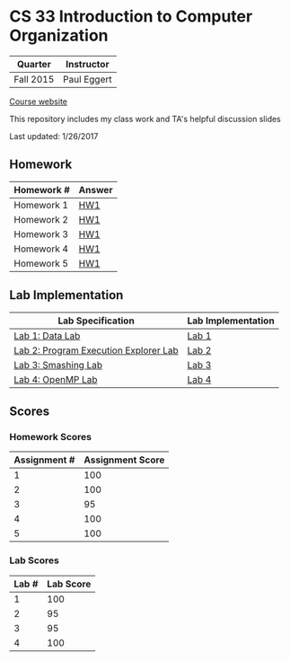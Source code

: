 # CS 33 Introduction to Computer Organization

Quarter | Instructor
------- | ----------
Fall 2015 | Paul Eggert

[Course website](http://web.cs.ucla.edu/classes/fall15/cs33/)

This repository includes my class work and TA's helpful discussion slides

Last updated: 1/26/2017

## Homework
Homework # | Answer
---------- | ------
Homework 1 | [HW1](https://github.com/jerrylzy/CS33/tree/master/Homework/HW1)
Homework 2 | [HW1](https://github.com/jerrylzy/CS33/tree/master/Homework/HW2)
Homework 3 | [HW1](https://github.com/jerrylzy/CS33/tree/master/Homework/HW3)
Homework 4 | [HW1](https://github.com/jerrylzy/CS33/tree/master/Homework/HW4)
Homework 5 | [HW1](https://github.com/jerrylzy/CS33/tree/master/Homework/HW5)

## Lab Implementation
Lab Specification | Lab Implementation
----------------- | ------------------
[Lab 1: Data Lab](http://web.cs.ucla.edu/classes/winter17/cs111/assign/lab1.html) | [Lab 1](https://github.com/jerrylzy/CS33/tree/master/Lab/datalab)
[Lab 2: Program Execution Explorer Lab](http://web.cs.ucla.edu/classes/fall15/cs33/lab/pexexlab.html) | [Lab 2](https://github.com/jerrylzy/CS33/tree/master/Lab/pexexlab) 
[Lab 3: Smashing Lab](http://web.cs.ucla.edu/classes/fall15/cs33/lab/smashinglab.html) | [Lab 3](https://github.com/jerrylzy/CS33/tree/master/Lab/smashinglab) 
[Lab 4: OpenMP Lab](http://web.cs.ucla.edu/classes/fall15/cs33/lab/openmplab.html) | [Lab 4](https://github.com/jerrylzy/CS33/tree/master/Lab/openmplab)

## Scores

### Homework Scores
Assignment # | Assignment Score
------------ | ----------------
1            | 100
2            | 100
3            | 95
4            | 100
5            | 100

### Lab Scores
Lab # | Lab Score
----- | ---------
1 | 100
2 | 95
3 | 95
4 | 100
